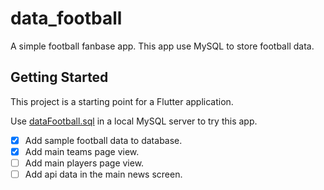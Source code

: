 # data_football

A simple football fanbase app. This app use MySQL to store football data.

## Getting Started

This project is a starting point for a Flutter application.

Use [dataFootball.sql](dataFootball.sql) in a local MySQL server to try this app.

- [X] Add sample football data to database.
- [X] Add main teams page view.
- [ ] Add main players page view.
- [ ] Add api data in the main news screen.

